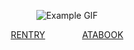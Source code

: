 
<div align="center">
  
 
 

 
  ![Example GIF](https://files.catbox.moe/yf7bml.gif)

  [RENTRY‎](https://rentry.co/hypnomics)      ‎ ‎   ‎  ‎  ‎  ‎  ‎          ‎ ‎  ‎  ‎  ‎  ‎  ‎     [ATABOOK](https://kanata.atabook.org/)
  
</div>
